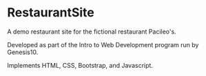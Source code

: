 # RestaurantSite
A demo restaurant site for the fictional restaurant Pacileo's.

Developed as part of the Intro to Web Development program run by Genesis10.

Implements HTML, CSS, Bootstrap, and Javascript.
